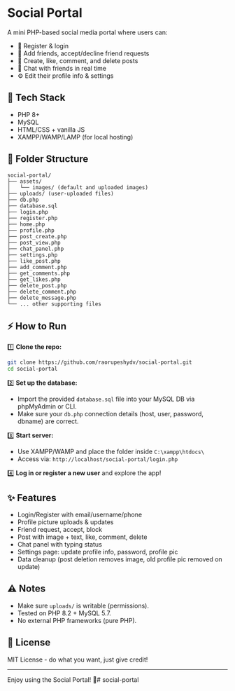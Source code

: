 # Social Portal

A mini PHP-based social media portal where users can:
- 🔐 Register & login
- 👥 Add friends, accept/decline friend requests
- 📝 Create, like, comment, and delete posts
- 💬 Chat with friends in real time
- ⚙️ Edit their profile info & settings

## 🚀 Tech Stack
- PHP 8+
- MySQL
- HTML/CSS + vanilla JS
- XAMPP/WAMP/LAMP (for local hosting)

## 📂 Folder Structure
```
social-portal/
├── assets/
│   └── images/ (default and uploaded images)
├── uploads/ (user-uploaded files)
├── db.php
├── database.sql
├── login.php
├── register.php
├── home.php
├── profile.php
├── post_create.php
├── post_view.php
├── chat_panel.php
├── settings.php
├── like_post.php
├── add_comment.php
├── get_comments.php
├── get_likes.php
├── delete_post.php
├── delete_comment.php
├── delete_message.php
└── ... other supporting files
```

## ⚡ How to Run

1️⃣ **Clone the repo:**  
```bash
git clone https://github.com/raorupeshydv/social-portal.git
cd social-portal
```

2️⃣ **Set up the database:**  
- Import the provided `database.sql` file into your MySQL DB via phpMyAdmin or CLI.
- Make sure your `db.php` connection details (host, user, password, dbname) are correct.

3️⃣ **Start server:**  
- Use XAMPP/WAMP and place the folder inside `C:\xampp\htdocs\`
- Access via: `http://localhost/social-portal/login.php`

4️⃣ **Log in or register a new user** and explore the app!

## ✨ Features
- Login/Register with email/username/phone
- Profile picture uploads & updates
- Friend request, accept, block
- Post with image + text, like, comment, delete
- Chat panel with typing status
- Settings page: update profile info, password, profile pic
- Data cleanup (post deletion removes image, old profile pic removed on update)

## ⚠️ Notes
- Make sure `uploads/` is writable (permissions).
- Tested on PHP 8.2 + MySQL 5.7.
- No external PHP frameworks (pure PHP).

## 📜 License
MIT License - do what you want, just give credit!

---
Enjoy using the Social Portal! 🌟#   s o c i a l - p o r t a l  
 